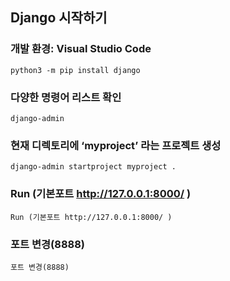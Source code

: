 ## Django 시작하기

### 개발 환경: Visual Studio Code
```
python3 -m pip install django
```

### 다양한 명령어 리스트 확인
```
django-admin
```

### 현재 디렉토리에 ‘myproject’ 라는 프로젝트 생성
```
django-admin startproject myproject .
```

### Run (기본포트 http://127.0.0.1:8000/ )
```
Run (기본포트 http://127.0.0.1:8000/ )
```

### 포트 변경(8888)
```
포트 변경(8888)
```
